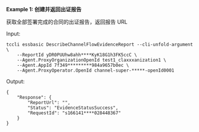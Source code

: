 **Example 1: 创建并返回出证报告**

获取全部签署完成的合同的出证报告，返回报告 URL

Input: 

```
tccli essbasic DescribeChannelFlowEvidenceReport --cli-unfold-argument  \
    --ReportId yDR0PUUhw8ahh****KyK18G1h3FK5ccC \
    --Agent.ProxyOrganizationOpenId test1_claxxxanization1 \
    --Agent.AppId 7f349*********984a9657b0ec \
    --Agent.ProxyOperator.OpenId channel-super-*****-openId0001
```

Output: 
```
{
    "Response": {
        "ReportUrl": "",
        "Status": "EvidenceStatusSuccess",
        "RequestId": "s166141****028448367"
    }
}
```

